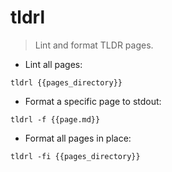 # tldrl

> Lint and format TLDR pages.

- Lint all pages:

`tldrl {{pages_directory}}`

- Format a specific page to stdout:

`tldrl -f {{page.md}}`

- Format all pages in place:

`tldrl -fi {{pages_directory}}`
